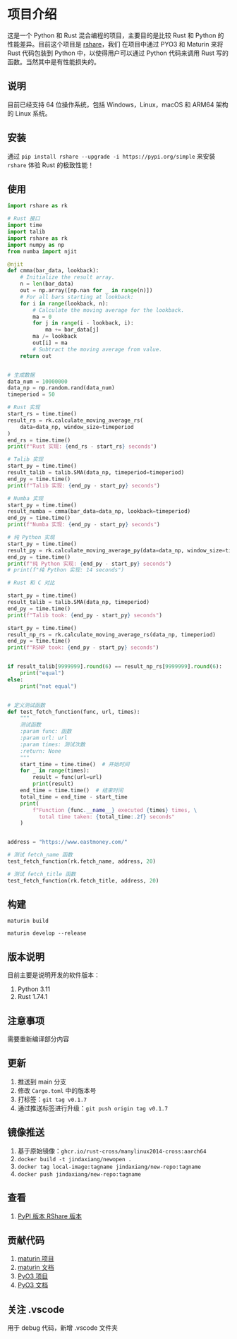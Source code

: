 # 项目介绍

这是一个 Python 和 Rust 混合编程的项目，主要目的是比较 Rust 和 Python 的性能差异。目前这个项目是 [rshare](https://github.com/albertandking/rshare)，我们
在项目中通过 PYO3 和 Maturin 来将 Rust 代码包装到 Python 中，以使得用户可以通过 Python 代码来调用 Rust 写的函数。当然其中是有性能损失的。

## 说明

目前已经支持 64 位操作系统，包括 Windows，Linux，macOS 和 ARM64 架构的 Linux 系统。

## 安装

通过 `pip install rshare --upgrade -i https://pypi.org/simple` 来安装 `rshare` 体验 Rust 的极致性能！

## 使用

```python
import rshare as rk

# Rust 接口
import time
import talib
import rshare as rk
import numpy as np
from numba import njit

@njit
def cmma(bar_data, lookback):    
    # Initialize the result array.
    n = len(bar_data)
    out = np.array([np.nan for _ in range(n)])
    # For all bars starting at lookback:
    for i in range(lookback, n):
        # Calculate the moving average for the lookback.
        ma = 0
        for j in range(i - lookback, i):
            ma += bar_data[j]
        ma /= lookback
        out[i] = ma
        # Subtract the moving average from value.
    return out


# 生成数据
data_num = 10000000
data_np = np.random.rand(data_num)
timeperiod = 50

# Rust 实现
start_rs = time.time()
result_rs = rk.calculate_moving_average_rs(
    data=data_np, window_size=timeperiod
)
end_rs = time.time()
print(f"Rust 实现: {end_rs - start_rs} seconds")

# Talib 实现
start_py = time.time()
result_talib = talib.SMA(data_np, timeperiod=timeperiod)
end_py = time.time()
print(f"Talib 实现: {end_py - start_py} seconds")

# Numba 实现
start_py = time.time()
result_numba = cmma(bar_data=data_np, lookback=timeperiod)
end_py = time.time()
print(f"Numba 实现: {end_py - start_py} seconds")

# 纯 Python 实现
start_py = time.time()
result_py = rk.calculate_moving_average_py(data=data_np, window_size=timeperiod)
end_py = time.time()
print(f"纯 Python 实现: {end_py - start_py} seconds")
# print(f"纯 Python 实现: 14 seconds")

# Rust 和 C 对比

start_py = time.time()
result_talib = talib.SMA(data_np, timeperiod)
end_py = time.time()
print(f"Talib took: {end_py - start_py} seconds")

start_py = time.time()
result_np_rs = rk.calculate_moving_average_rs(data_np, timeperiod)
end_py = time.time()
print(f"RSNP took: {end_py - start_py} seconds")


if result_talib[9999999].round(6) == result_np_rs[9999999].round(6):
    print("equal")
else:
    print("not equal")


# 定义测试函数
def test_fetch_function(func, url, times):
    """
    测试函数
    :param func: 函数
    :param url: url
    :param times: 测试次数
    :return: None
    """
    start_time = time.time()  # 开始时间
    for _ in range(times):
        result = func(url=url)
        print(result)
    end_time = time.time()  # 结束时间
    total_time = end_time - start_time
    print(
        f"Function {func.__name__} executed {times} times, \
          total time taken: {total_time:.2f} seconds"
    )


address = "https://www.eastmoney.com/"

# 测试 fetch_name 函数
test_fetch_function(rk.fetch_name, address, 20)

# 测试 fetch_title 函数
test_fetch_function(rk.fetch_title, address, 20)
```

## 构建

```shell
maturin build

maturin develop --release
```

## 版本说明

目前主要是说明开发的软件版本：

1. Python 3.11
2. Rust 1.74.1

## 注意事项

需要重新编译部分内容

## 更新

1. 推送到 main 分支
2. 修改 `Cargo.toml` 中的版本号
3. 打标签：`git tag v0.1.7`
4. 通过推送标签进行升级：`git push origin tag v0.1.7`

## 镜像推送

1. 基于原始镜像：`ghcr.io/rust-cross/manylinux2014-cross:aarch64`
2. `docker build -t jindaxiang/newopen .`
3. `docker tag local-image:tagname jindaxiang/new-repo:tagname`
4. `docker push jindaxiang/new-repo:tagname`

## 查看

1. [PyPI 版本 RShare 版本](https://pypi.org/search/?q=rshare)

## 贡献代码

1. [maturin 项目](https://github.com/PyO3/maturin)
2. [maturin 文档](https://www.maturin.rs)
3. [PyO3 项目](https://github.com/PyO3/pyo3)
4. [PyO3 文档](https://pyo3.rs)

## 关注 .vscode

用于 debug 代码，新增 .vscode 文件夹
